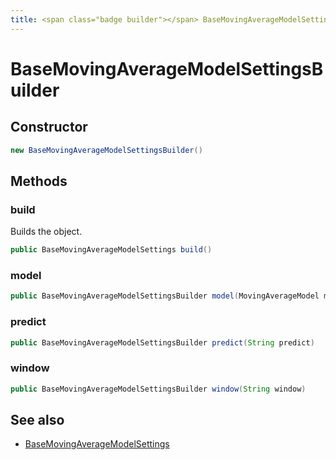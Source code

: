 ```yaml
---
title: <span class="badge builder"></span> BaseMovingAverageModelSettingsBuilder
---
```

# <span class="badge builder"></span> BaseMovingAverageModelSettingsBuilder

## Constructor

```java
new BaseMovingAverageModelSettingsBuilder()
```
## Methods

### <span class="badge object-method"></span> build

Builds the object.

```java
public BaseMovingAverageModelSettings build()
```

### <span class="badge object-method"></span> model

```java
public BaseMovingAverageModelSettingsBuilder model(MovingAverageModel model)
```

### <span class="badge object-method"></span> predict

```java
public BaseMovingAverageModelSettingsBuilder predict(String predict)
```

### <span class="badge object-method"></span> window

```java
public BaseMovingAverageModelSettingsBuilder window(String window)
```

## See also

 * <span class="badge object-type-class"></span> [BaseMovingAverageModelSettings](./object-BaseMovingAverageModelSettings.md)

